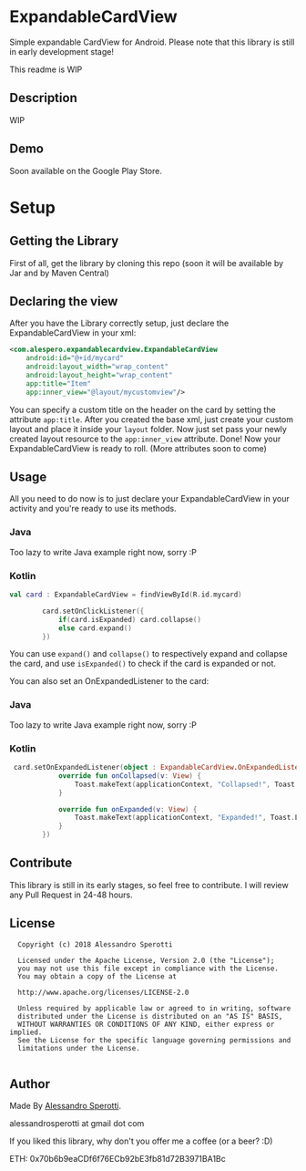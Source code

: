# ExpandableCardView
Simple expandable CardView for Android.
Please note that this library is still in early development stage!

This readme is WIP

## Description

WIP

## Demo

Soon available on the Google Play Store.

# Setup

## Getting the Library

First of all, get the library by cloning this repo (soon it will be available by Jar and by Maven Central)

## Declaring the view

After you have the Library correctly setup, just declare the ExpandableCardView in your xml:

```xml
<com.alespero.expandablecardview.ExpandableCardView
    android:id="@+id/mycard"
    android:layout_width="wrap_content"
    android:layout_height="wrap_content"
    app:title="Item"
    app:inner_view="@layout/mycustomview"/>
```

You can specify a custom title on the header on the card by setting the attribute ```app:title```.
After you created the base xml, just create your custom layout and place it inside your ```layout``` folder. Now just set pass your newly created layout resource to the ```app:inner_view``` attribute. Done! Now your ExpandableCardView is ready to roll. (More attributes soon to come)

## Usage

All you need to do now is to just declare your ExpandableCardView in your activity and you're ready to use its methods.

### Java
Too lazy to write Java example right now, sorry :P

### Kotlin

```kotlin
val card : ExpandableCardView = findViewById(R.id.mycard)

        card.setOnClickListener({
            if(card.isExpanded) card.collapse()
            else card.expand()
        })
```

You can use ```expand()``` and ```collapse()``` to respectively expand and collapse the card, and use ```isExpanded()``` to check if the card is expanded or not.

You can also set an OnExpandedListener to the card:

### Java
Too lazy to write Java example right now, sorry :P

### Kotlin

```kotlin
 card.setOnExpandedListener(object : ExpandableCardView.OnExpandedListener {
            override fun onCollapsed(v: View) {
                Toast.makeText(applicationContext, "Collapsed!", Toast.LENGTH_SHORT).show()
            }

            override fun onExpanded(v: View) {
                Toast.makeText(applicationContext, "Expanded!", Toast.LENGTH_SHORT).show()
            }
        })
```
## Contribute

This library is still in its early stages, so feel free to contribute. I will review any Pull Request in 24-48 hours.

## License

```
  Copyright (c) 2018 Alessandro Sperotti
 
  Licensed under the Apache License, Version 2.0 (the "License");
  you may not use this file except in compliance with the License.
  You may obtain a copy of the License at
 
  http://www.apache.org/licenses/LICENSE-2.0
 
  Unless required by applicable law or agreed to in writing, software
  distributed under the License is distributed on an "AS IS" BASIS,
  WITHOUT WARRANTIES OR CONDITIONS OF ANY KIND, either express or implied.
  See the License for the specific language governing permissions and
  limitations under the License.
 
```

## Author
Made By [Alessandro Sperotti](www.alessandrosperotti.com). 

alessandrosperotti at gmail dot com

If you liked this library, why don't you offer me a coffee (or a beer? :D)

ETH: 0x70b6b9eaCDf6f76ECb92bE3fb81d72B3971BA1Bc
